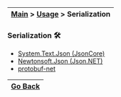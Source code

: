 | [Main](/README.md) > [Usage](/docs/Usage.md) > Serialization |
|--------------------------------------------------------------|

### Serialization :hammer_and_wrench:


- [System.Text.Json (JsonCore)](/docs/Serialization/JsonCore.md)
- [Newtonsoft.Json (Json.NET)](/docs/Serialization/JsonNET.md)
- [protobuf-net](/docs/Serialization/ProtobufNet.md)


| [Go Back](/docs/Usage.md) |
|---------------------------| 